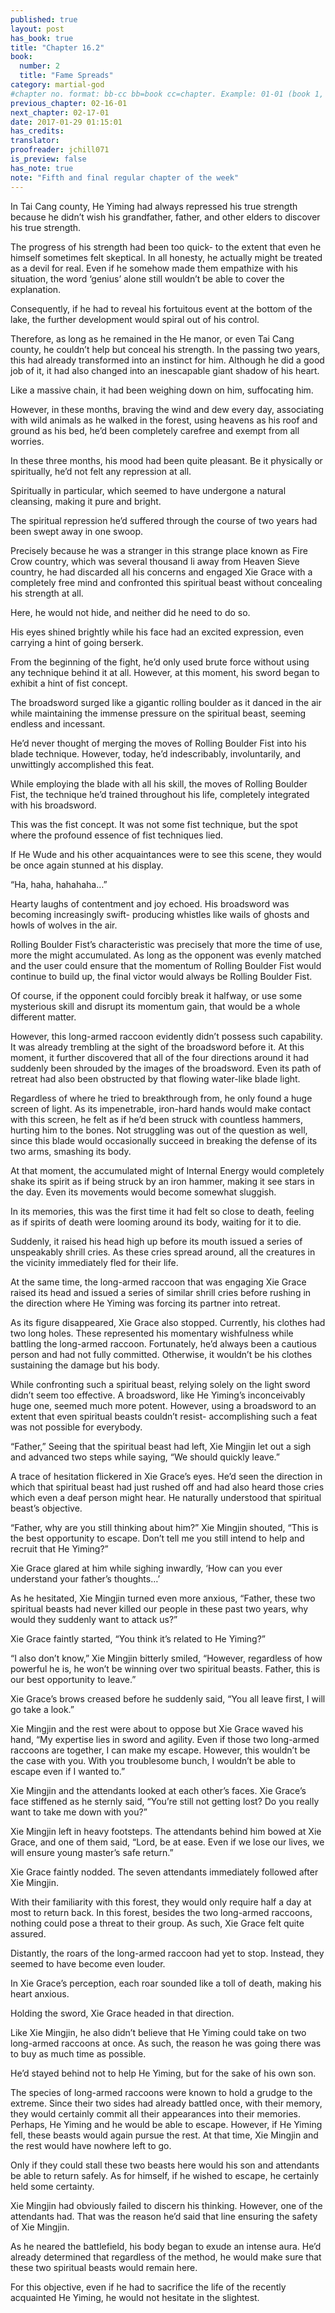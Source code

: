 ```yaml
---
published: true
layout: post
has_book: true
title: "Chapter 16.2"
book:
  number: 2
  title: "Fame Spreads"
category: martial-god
#chapter no. format: bb-cc bb=book cc=chapter. Example: 01-01 (book 1, chapter 1)
previous_chapter: 02-16-01
next_chapter: 02-17-01
date: 2017-01-29 01:15:01 
has_credits:
translator:
proofreader: jchill071
is_preview: false
has_note: true
note: "Fifth and final regular chapter of the week"
---
```

In Tai Cang county, He Yiming had always repressed his true strength because he didn’t wish his grandfather, father, and other elders to discover his true strength.

The progress of his strength had been too quick- to the extent that even he himself sometimes felt skeptical. In all honesty, he actually might be treated as a devil for real. Even if he somehow made them empathize with his situation, the word ‘genius’ alone still wouldn’t be able to cover the explanation.

Consequently, if he had to reveal his fortuitous event at the bottom of the lake, the further development would spiral out of his control.
<!--more-->
Therefore, as long as he remained in the He manor, or even Tai Cang county, he couldn’t help but conceal his strength. In the passing two years, this had already transformed into an instinct for him. Although he did a good job of it, it had also changed into an inescapable giant shadow of his heart.

Like a massive chain, it had been weighing down on him, suffocating him.

However, in these months, braving the wind and dew every day, associating with wild animals as he walked in the forest, using heavens as his roof and ground as his bed, he’d been completely carefree and exempt from all worries.

In these three months, his mood had been quite pleasant. Be it physically or spiritually, he’d not felt any repression at all.

Spiritually in particular, which seemed to have undergone a natural cleansing, making it pure and bright.

The spiritual repression he’d suffered through the course of two years had been swept away in one swoop.

Precisely because he was a stranger in this strange place known as Fire Crow country, which was several thousand li away from Heaven Sieve country, he had discarded all his concerns and engaged Xie Grace with a completely free mind and confronted this spiritual beast without concealing his strength at all.

Here, he would not hide, and neither did he need to do so.

His eyes shined brightly while his face had an excited expression, even carrying a hint of going berserk.

From the beginning of the fight, he’d only used brute force without using any technique behind it at all. However, at this moment, his sword began to exhibit a hint of fist concept.

The broadsword surged like a gigantic rolling boulder as it danced in the air while maintaining the immense pressure on the spiritual beast, seeming endless and incessant.

He’d never thought of merging the moves of Rolling Boulder Fist into his blade technique. However, today, he’d indescribably, involuntarily, and unwittingly accomplished this feat.

While employing the blade with all his skill, the moves of Rolling Boulder Fist, the technique he’d trained throughout his life, completely integrated with his broadsword.

This was the fist concept. It was not some fist technique, but the spot where the profound essence of fist techniques lied.

If He Wude and his other acquaintances were to see this scene, they would be once again stunned at his display.

“Ha, haha, hahahaha…”

Hearty laughs of contentment and joy echoed. His broadsword was becoming increasingly swift- producing whistles like wails of ghosts and howls of wolves in the air.

Rolling Boulder Fist’s characteristic was precisely that more the time of use, more the might accumulated. As long as the opponent was evenly matched and the user could ensure that the momentum of Rolling Boulder Fist would continue to build up, the final victor would always be Rolling Boulder Fist.

Of course, if the opponent could forcibly break it halfway, or use some mysterious skill and disrupt its momentum gain, that would be a whole different matter.

However, this long-armed raccoon evidently didn’t possess such capability. It was already trembling at the sight of the broadsword before it. At this moment, it further discovered that all of the four directions around it had suddenly been shrouded by the images of the broadsword. Even its path of retreat had also been obstructed by that flowing water-like blade light.

Regardless of where he tried to breakthrough from, he only found a huge screen of light. As its impenetrable, iron-hard hands would make contact with this screen, he felt as if he’d been struck with countless hammers, hurting him to the bones. Not struggling was out of the question as well, since this blade would occasionally succeed in breaking the defense of its two arms, smashing its body.

At that moment, the accumulated might of Internal Energy would completely shake its spirit as if being struck by an iron hammer, making it see stars in the day. Even its movements would become somewhat sluggish.

In its memories, this was the first time it had felt so close to death, feeling as if spirits of death were looming around its body, waiting for it to die.

Suddenly, it raised his head high up before its mouth issued a series of unspeakably shrill cries. As these cries spread around, all the creatures in the vicinity immediately fled for their life.

At the same time, the long-armed raccoon that was engaging Xie Grace raised its head and issued a series of similar shrill cries before rushing in the direction where He Yiming was forcing its partner into retreat.

As its figure disappeared, Xie Grace also stopped. Currently, his clothes had two long holes. These represented his momentary wishfulness while battling the long-armed raccoon. Fortunately, he’d always been a cautious person and had not fully committed. Otherwise, it wouldn’t be his clothes sustaining the damage but his body.

While confronting such a spiritual beast, relying solely on the light sword didn’t seem too effective. A broadsword, like He Yiming’s inconceivably huge one, seemed much more potent. However, using a broadsword to an extent that even spiritual beasts couldn’t resist- accomplishing such a feat was not possible for everybody.

“Father,” Seeing that the spiritual beast had left, Xie Mingjin let out a sigh and advanced two steps while saying, “We should quickly leave.”

A trace of hesitation flickered in Xie Grace’s eyes. He’d seen the direction in which that spiritual beast had just rushed off and had also heard those cries which even a deaf person might hear. He naturally understood that spiritual beast’s objective.

“Father, why are you still thinking about him?” Xie Mingjin shouted, “This is the best opportunity to escape. Don’t tell me you still intend to help and recruit that He Yiming?”

Xie Grace glared at him while sighing inwardly, ‘How can you ever understand your father’s thoughts…’

As he hesitated, Xie Mingjin turned even more anxious, “Father, these two spiritual beasts had never killed our people in these past two years, why would they suddenly want to attack us?”

Xie Grace faintly started, “You think it’s related to He Yiming?”

“I also don’t know,” Xie Mingjin bitterly smiled, “However, regardless of how powerful he is, he won’t be winning over two spiritual beasts. Father, this is our best opportunity to leave.”

Xie Grace’s brows creased before he suddenly said, “You all leave first, I will go take a look.”

Xie Mingjin and the rest were about to oppose but Xie Grace waved his hand, “My expertise lies in sword and agility. Even if those two long-armed raccoons are together, I can make my escape. However, this wouldn’t be the case with you. With you troublesome bunch, I wouldn’t be able to escape even if I wanted to.”

Xie Mingjin and the attendants looked at each other’s faces. Xie Grace’s face stiffened as he sternly said, “You’re still not getting lost? Do you really want to take me down with you?”

Xie Mingjin left in heavy footsteps. The attendants behind him bowed at Xie Grace, and one of them said, “Lord, be at ease. Even if we lose our lives, we will ensure young master’s safe return.”

Xie Grace faintly nodded. The seven attendants immediately followed after Xie Mingjin.

With their familiarity with this forest, they would only require half a day at most to return back. In this forest, besides the two long-armed raccoons, nothing could pose a threat to their group. As such, Xie Grace felt quite assured.

Distantly, the roars of the long-armed raccoon had yet to stop. Instead, they seemed to have become even louder.

In Xie Grace’s perception, each roar sounded like a toll of death, making his heart anxious.

Holding the sword, Xie Grace headed in that direction.

Like Xie Mingjin, he also didn’t believe that He Yiming could take on two long-armed raccoons at once. As such, the reason he was going there was to buy as much time as possible.

He’d stayed behind not to help He Yiming, but for the sake of his own son.

The species of long-armed raccoons were known to hold a grudge to the extreme. Since their two sides had already battled once, with their memory, they would certainly commit all their appearances into their memories. Perhaps, He Yiming and he would be able to escape. However, if He Yiming fell, these beasts would again pursue the rest. At that time, Xie Mingjin and the rest would have nowhere left to go.

Only if they could stall these two beasts here would his son and attendants be able to return safely. As for himself, if he wished to escape, he certainly held some certainty.

Xie Mingjin had obviously failed to discern his thinking. However, one of the attendants had. That was the reason he’d said that line ensuring the safety of Xie Mingjin.

As he neared the battlefield, his body began to exude an intense aura. He’d already determined that regardless of the method, he would make sure that these two spiritual beasts would remain here. 

For this objective, even if he had to sacrifice the life of the recently acquainted He Yiming, he would not hesitate in the slightest.
